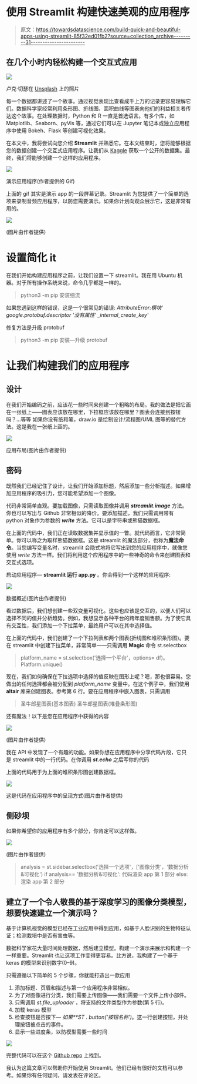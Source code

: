 # 使用 Streamlit 构建快速美观的应用程序

> 原文：<https://towardsdatascience.com/build-quick-and-beautiful-apps-using-streamlit-85f32ed01fb2?source=collection_archive---------31----------------------->

## 在几个小时内轻松构建一个交互式应用

![](img/47b88b6c484b9598c0b47bcda343a629.png)

卢克·切瑟在 [Unsplash](https://unsplash.com?utm_source=medium&utm_medium=referral) 上的照片

每一个数据都讲述了一个故事。通过视觉表现比查看成千上万的记录更容易理解它们。数据科学家经常利用条形图、折线图、面积曲线等图表向他们的利益相关者传达这个故事。在处理数据时，Python 和 R 一直是首选语言。有多个库，如 Matplotlib、Seaborn、pyVis 等，通过它们可以在 Jupyter 笔记本或独立应用程序中使用 Bokeh、Flask 等创建可视化效果。

在本文中，我将尝试向您介绍 **Streamlit** 并熟悉它。在本文结束时，您将能够根据您的数据创建一个交互式应用程序。让我们从 [Kaggle](https://www.kaggle.com/gregorut/videogamesales) 获取一个公开的数据集。最终，我们将能够创建一个这样的应用程序。

![](img/38199ce08b7e3e8f201622adde79d50e.png)

演示应用程序(作者提供的 Gif)

上面的 gif 其实是演示 app 的一段屏幕记录。Streamlit 为您提供了一个简单的选项来录制音频应用程序，以防您需要演示。如果你计划向观众展示它，这是非常有用的。

![](img/64b127479a7b62a5ee1e12e467d68a9d.png)

(图片由作者提供)

# 设置简化 it

在我们开始构建应用程序之前，让我们设置一下 streamlit。我在用 Ubuntu 机器。对于所有操作系统来说，命令几乎都是一样的。

> python3 -m pip 安装细流

如果您遇到这样的错误，这是一个很常见的错误:
*AttributeError:模块' google.protobuf.descriptor '没有属性' _internal_create_key'*

修复方法是升级 protobuf

> python3 -m pip 安装—升级 protobuf

# 让我们构建我们的应用程序

## 设计

在我们开始编码之前，应该花一些时间来创建一个粗略的布局。我的做法是把它画在一张纸上——图表应该放在哪里，下拉框应该放在哪里？图表会连接到按钮吗？…等等
如果你没有纸和笔，draw.io 是绘制设计/流程图/UML 图等的替代方法。这是我在一张纸上画的。

![](img/8687025b01bcb4a8e4f7cfa77b5d5f7b.png)

应用布局(图片由作者提供)

## 密码

既然我们已经记住了设计，让我们开始添加标题，然后添加一些分析描述。如果增加应用程序的吸引力，您可能希望添加一个图像。

代码非常简单直观。要加载图像，只需读取图像并调用 ***streamlit.image*** 方法。你也可以写出与 Github 非常相似的降价。要添加描述，我们只需调用带有 python 对象作为参数的 ***write*** 方法。它可以是字符串或熊猫数据框。

在上面的代码中，我们正在读取数据集并显示值的一瞥。就代码而言，它非常简单。你可以称之为取样熊猫数据框。这是 streamlit 的魔法部分，也称为**魔法命令**。当您编写变量名时，streamlit 会隐式地将它写出到您的应用程序中，就像您使用 *write* 方法一样。我们将利用这个应用程序中的一些神奇的命令来创建图表和交互式选项。

启动应用程序— **streamlit 运行 app.py** 。你会得到一个这样的应用程序:

![](img/d9e0d7445877e871f6b6e66e0db87292.png)

数据概述(图片由作者提供)

看过数据后，我们想创建一些双变量可视化。这些也应该是交互的，以便人们可以选择不同的值并分析趋势。例如，我想显示各种平台的跨年度销售额。为了使它具有交互性，我们添加一个下拉菜单，最终用户可以在其中选择值。

在上面的代码中，我们创建了一个下拉列表和两个图表(折线图和堆积条形图)。要在 streamlit 中创建下拉菜单，非常简单——只需调用 **Magic** 命令 st.selectbox

> platform_name = st.selectbox('选择一个平台'，options= df)。Platform.unique()

现在，我们如何确保在下拉选项中选择的值反映在图形上呢？嗯，那也很容易。您做出的任何选择都会被分配到 *platform_name* 变量中。在这个例子中，我们使用 **altair** 库来创建图表。参考第 6 行。要在应用程序中嵌入图表，只需调用

> 圣牛郎星图表(基本图表)
> 圣牛郎星图表(堆叠条形图)

还有魔法！以下是您在应用程序中获得的内容

![](img/8b869ad8cf82163b9766b8d28d4c1177.png)

(图片由作者提供)

我在 API 中发现了一个有趣的功能。如果你想在应用程序中分享代码片段，它只是 streamlit 中的一行代码。在你调用 ***st.echo*** 之后写你的代码

上面的代码用于为上面的堆积条形图创建数据框。

![](img/c778c5c4bbc32979e6f2080e9d2a16a1.png)

这是代码在应用程序中的呈现方式(图片由作者提供)

## 侧砂坝

如果你希望你的应用程序有多个部分，你肯定可以这样做。

![](img/9f003dc694fa92242f3c718a43419237.png)

(图片由作者提供)

> analysis = st.sidebar.selectbox('选择一个选项'，['图像分类'，'数据分析&可视化')
> if analysis== '数据分析&可视化':
> 代码渲染 app 第 1 部分
> else:
> 渲染 app 第 2 部分

## 建立了一个令人敬畏的基于深度学习的图像分类模型，想要快速建立一个演示吗？

基于计算机视觉的模型已经在工业应用中得到应用，如基于人脸识别的生物特征认证；检测栽培中是否有害虫等。

数据科学家花大量时间处理数据，然后建立模型。构建一个演示来展示和构建一个一样重要。Streamlit 也让这项工作变得更容易。比方说，我构建了一个基于 keras 的模型来识别数字(0–9)。

只需遵循以下简单的 5 个步骤，你就能打造出一款应用

1.  添加标题、页眉和描述与第一个应用程序非常相似。
2.  为了对图像进行分类，我们需要上传图像——我们需要一个文件上传小部件。
3.  只需调用 *st.file_uploader* ，将支持的文件类型作为参数(第 5 行)。
4.  加载 keras 模型
5.  检查按钮是否按下— *如果**ST . button(‘按钮名称’)*。这一行创建按钮，并处理按钮被点击的事件。
6.  显示一些进度条，以防模型需要一些时间

![](img/fa42099af5d82879e680e529be01ea59.png)

完整代码可以在这个 [Github repo](https://github.com/anuda/streamlit_demo/tree/master) 上找到。

我认为这篇文章可以帮助你开始使用 Streamlit。他们已经有很好的文档可以参考。如果你有任何疑问，请发表在评论区。
